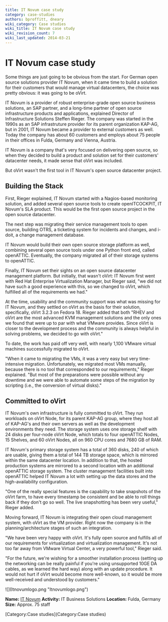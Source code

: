 ```yaml
---
title: IT Novum case study
category: case-studies
authors: bproffitt, dneary
wiki_category: Case studies
wiki_title: IT Novum case study
wiki_revision_count: 7
wiki_last_updated: 2014-03-21
---
```


# IT Novum case study

<div class="row">
<div class="span7 offset1 pad-sides">
Some things are just going to be obvious from the start. For German open source solutions provider IT Novum, when it came time to build a solution for their customers that would manage virtual datacenters, the choice was pretty obvious: it was going to be oVirt.

IT Novum is a provider of robust enterprise-grade open source business solutions, an SAP partner, and a long-time partner of open source infrastructure products and applications, explained Director of Infrastructure Solutions Steffen Rieger. The company was started in the 1990s as an SAP infrastruture provider for its parent organization KAP-AG, but in 2001, IT Novum became a provider to external customers as well. Today the company has about 60 customers and employs about 75 people in their offices in Fulda, Germany and Vienna, Austria.

IT Novum is a company that's very focused on delivering open source, so when they decided to build a product and solution set for their customers' datacenter needs, it made sense that oVirt was included.

But oVirt wasn't the first tool in IT Novum's open source datacenter project.

## Building the Stack

First, Rieger explained, IT Novum started with a Nagios-based monitoring solution, and added several open source tools to create openITCOCKPIT, IT Novum's SLA product. This would be the first open source project in the open source datacenter.

The next step was migrating their service management tools to open source, building OTRS, a ticketing system for incidents and changes, and i-doit, a change management database.

IT Novum would build their own open source storage platform as well, combining several open source tools under one Python front end, called openATTIC. Eventually, the company migrated all of their storage systems to openATTIC.

Finally, IT Novum set their sights on an open source datacenter management platform. But initially, that wasn't oVirt: IT Novum first went with Red Hat Enterprise Virtualization Manager, but Rieger said, "we did not have such a good experience with this, so we changed to oVirt, which fulfilled all of the requirements we had."

At the time, usability and the community support was what was missing for IT Novum, and they settled on oVirt as the basis for their solution, specifically, oVirt 3.2.3 on Fedora 18. Rieger added that both "RHEV and oVirt are the most advanced KVM management solutions and the only ones we found that were up to par with what VMware provides. Since oVirt is closer to the development process and the community is always helpful in solving problems, we decided to go with oVirt."

To date, the work has paid off very well, with nearly 1,100 VMware virtual machines successfully migrated to oVirt.

"When it came to migrating the VMs, it was a very easy but very time-intensive migration. Unfortunately, we migrated most VMs manually, because there is no tool that corresponded to our requirements," Rieger explained. "But most of the preparations were possible without any downtime and we were able to automate some steps of the migration by scripting (i.e., the conversion of virtual disks)."

## Committed to oVirt

IT Novum's own infrastructure is fully committed to oVirt. They run workloads on oVirt Node, for its parent KAP-AG group, where they host all of KAP-AG's and their own servers as well as the development environments they need. The storage system uses one storage shelf with 24 disks per four-node oVirt Node, which totals to four openATTIC Nodes, 15 Shelves, and 60 oVirt Nodes, all on 960 CPU cores and 7680 GB of RAM.

IT Novum's primary storage system has a total of 360 disks, 240 of which are usable, giving them a total of 144 TB storage space, which is mirrored within the same datacenter location. In addition to that, the hosted production systems are mirrored to a second location with an additional openATTIC storage system. The cluster management facilities built into openATTIC helped IT Novum a lot with setting up the data stores and the high-availability configuration.

"One of the really special features is the capability to take snapshots of the oVirt farm, to have every timestamp be consistent and be able to roll things back if they don't go so well. The live snapshotting has been very useful," Rieger added.

Moving forward, IT Novum is integrating their open cloud management system, with oVirt as the VM provider. Right now the company is in the planning/architecture stages of such an integration.

"We have been very happy with oVirt. It's fully open source and fulfills all of our requirements for virtualization and virtualization management. It's not too far away from VMware Virtual Center, a very powerful tool," Rieger said.

"For the future, we're wishing for a smoother installation process (setting up the networking can be really painful if you're using unsupported 10GE DA cables, as we learned the hard way) along with an update procedure. It would not hurt if oVirt would become more well-known, so it would be more well-received and understood by customers."

</div>
<div class="span4 pad-sides">
<div class="well well-lg">
![](Itnovumlogo.png "Itnovumlogo.png")

**Name:** [IT Novum](//www.it-novum.com/)
**Activity:** IT Business Solutions
**Location:** Fulda, Germany
**Size:** Approx. 75 staff

</div>
</div>
</div>
[Category:Case studies](Category:Case studies) <Category:Community>
